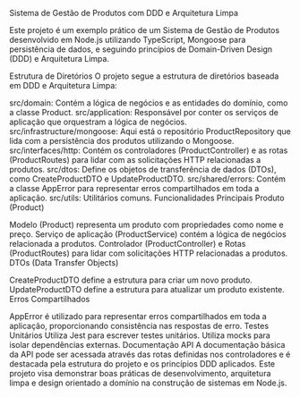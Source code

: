 Sistema de Gestão de Produtos com DDD e Arquitetura Limpa

Este projeto é um exemplo prático de um Sistema de Gestão de Produtos desenvolvido em Node.js utilizando TypeScript, Mongoose para persistência de dados, e seguindo princípios de Domain-Driven Design (DDD) e Arquitetura Limpa.

Estrutura de Diretórios
O projeto segue a estrutura de diretórios baseada em DDD e Arquitetura Limpa:

src/domain: Contém a lógica de negócios e as entidades do domínio, como a classe Product.
src/application: Responsável por conter os serviços de aplicação que orquestram a lógica de negócios.
src/infrastructure/mongoose: Aqui está o repositório ProductRepository que lida com a persistência dos produtos utilizando o Mongoose.
src/interfaces/http: Contém os controladores (ProductController) e as rotas (ProductRoutes) para lidar com as solicitações HTTP relacionadas a produtos.
src/dtos: Define os objetos de transferência de dados (DTOs), como CreateProductDTO e UpdateProductDTO.
src/shared/errors: Contém a classe AppError para representar erros compartilhados em toda a aplicação.
src/utils: Utilitários comuns.
Funcionalidades Principais
Produto (Product)

Modelo (Product) representa um produto com propriedades como nome e preço.
Serviço de aplicação (ProductService) contém a lógica de negócios relacionada a produtos.
Controlador (ProductController) e Rotas (ProductRoutes) para lidar com solicitações HTTP relacionadas a produtos.
DTOs (Data Transfer Objects)

CreateProductDTO define a estrutura para criar um novo produto.
UpdateProductDTO define a estrutura para atualizar um produto existente.
Erros Compartilhados

AppError é utilizado para representar erros compartilhados em toda a aplicação, proporcionando consistência nas respostas de erro.
Testes Unitários
Utiliza Jest para escrever testes unitários.
Utiliza mocks para isolar dependências externas.
Documentação API
A documentação básica da API pode ser acessada através das rotas definidas nos controladores e é destacada pela estrutura do projeto e os princípios DDD aplicados.
Este projeto visa demonstrar boas práticas de desenvolvimento, arquitetura limpa e design orientado a domínio na construção de sistemas em Node.js.